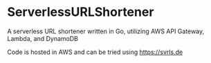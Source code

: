 # ServerlessURLShortener
A serverless URL shortener written in Go, utilizing AWS API Gateway, Lambda, and DynamoDB

Code is hosted in AWS and can be tried using https://svrls.de
